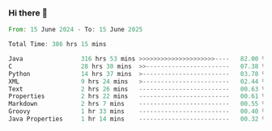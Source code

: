 ### Hi there 👋

<!--
**luoxuanzao/luoxuanzao** is a ✨ _special_ ✨ repository because its `README.md` (this file) appears on your GitHub profile.

Here are some ideas to get you started:

- 🔭 I’m currently working on ...
- 🌱 I’m currently learning ...
- 👯 I’m looking to collaborate on ...
- 🤔 I’m looking for help with ...
- 💬 Ask me about ...
- 📫 How to reach me: ...
- 😄 Pronouns: ...
- ⚡ Fun fact: ...
-->

<!--START_SECTION:waka-->

```rust
From: 15 June 2024 - To: 15 June 2025

Total Time: 386 hrs 15 mins

Java                316 hrs 53 mins >>>>>>>>>>>>>>>>>>>>>----   82.00 %
C                   28 hrs 30 mins  >>-----------------------   07.38 %
Python              14 hrs 37 mins  >------------------------   03.78 %
XML                 9 hrs 24 mins   >------------------------   02.44 %
Text                2 hrs 26 mins   -------------------------   00.63 %
Properties          2 hrs 22 mins   -------------------------   00.61 %
Markdown            2 hrs 7 mins    -------------------------   00.55 %
Groovy              1 hr 33 mins    -------------------------   00.40 %
Java Properties     1 hr 14 mins    -------------------------   00.32 %
```

<!--END_SECTION:waka-->